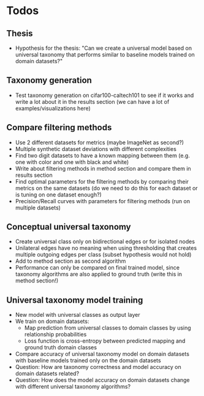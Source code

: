 # Todos

## Thesis

- Hypothesis for the thesis: "Can we create a universal model based on universal taxonomy that performs similar to baseline models trained on domain datasets?"

## Taxonomy generation

- Test taxonomy generation on cifar100-caltech101 to see if it works and write a lot about it in the results section (we can have a lot of examples/visualizations here)

## Compare filtering methods

- Use 2 different datasets for metrics (maybe ImageNet as second?)
- Multiple synthetic dataset deviations with different complexities
- Find two digit datasets to have a known mapping between them (e.g. one with color and one with black and white)
- Write about filtering methods in method section and compare them in results section
- Find optimal parameters for the filtering methods by comparing their metrics on the same datasets (do we need to do this for each dataset or is tuning on one dataset enough?)
- Precision/Recall curves with parameters for filtering methods (run on multiple datasets)

## Conceptual universal taxonomy

- Create universal class only on bidirectional edges or for isolated nodes
- Unilateral edges have no meaning when using thresholding that creates multiple outgoing edges per class (subset hypothesis would not hold)
- Add to method section as second algorithm
- Performance can only be compared on final trained model, since taxonomy algorithms are also applied to ground truth (write this in method section!)

## Universal taxonomy model training

- New model with universal classes as output layer
- We train on domain datasets:
  - Map prediction from universal classes to domain classes by using relationship probabilities
  - Loss function is cross-entropy between predicted mapping and ground truth domain classes
- Compare accuracy of universal taxonomy model on domain datasets with baseline models trained only on the domain datasets
- Question: How are taxonomy correctness and model accuracy on domain datasets related?
- Question: How does the model accuracy on domain datasets change with different universal taxonomy algorithms?
